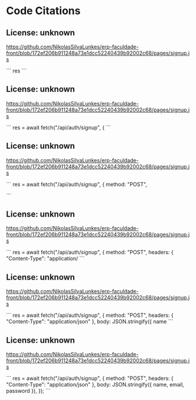 # Code Citations

## License: unknown
https://github.com/NikolasSilvaLunkes/erp-faculdade-front/blob/172ef206b911248a73e1dcc52240439b92002c68/pages/signup.js

\`\`\`
res
\`\`\`


## License: unknown
https://github.com/NikolasSilvaLunkes/erp-faculdade-front/blob/172ef206b911248a73e1dcc52240439b92002c68/pages/signup.js

\`\`\`
res = await fetch("/api/auth/signup", {
\`\`\`


## License: unknown
https://github.com/NikolasSilvaLunkes/erp-faculdade-front/blob/172ef206b911248a73e1dcc52240439b92002c68/pages/signup.js

\`\`\`
res = await fetch("/api/auth/signup", {
      method: "POST",
      
\`\`\`


## License: unknown
https://github.com/NikolasSilvaLunkes/erp-faculdade-front/blob/172ef206b911248a73e1dcc52240439b92002c68/pages/signup.js

\`\`\`
res = await fetch("/api/auth/signup", {
      method: "POST",
      headers: { "Content-Type": "application/
\`\`\`


## License: unknown
https://github.com/NikolasSilvaLunkes/erp-faculdade-front/blob/172ef206b911248a73e1dcc52240439b92002c68/pages/signup.js

\`\`\`
res = await fetch("/api/auth/signup", {
      method: "POST",
      headers: { "Content-Type": "application/json" },
      body: JSON.stringify({ name
\`\`\`


## License: unknown
https://github.com/NikolasSilvaLunkes/erp-faculdade-front/blob/172ef206b911248a73e1dcc52240439b92002c68/pages/signup.js

\`\`\`
res = await fetch("/api/auth/signup", {
      method: "POST",
      headers: { "Content-Type": "application/json" },
      body: JSON.stringify({ name, email, password }),
    });
\`\`\`
